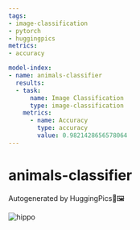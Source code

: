 ```yaml
---
tags:
- image-classification
- pytorch
- huggingpics
metrics:
- accuracy

model-index:
- name: animals-classifier
  results:
  - task:
      name: Image Classification
      type: image-classification
    metrics:
      - name: Accuracy
        type: accuracy
        value: 0.9821428656578064
---
```


# animals-classifier

Autogenerated by HuggingPics🤗🖼️

![hippo](hippo.jpg)